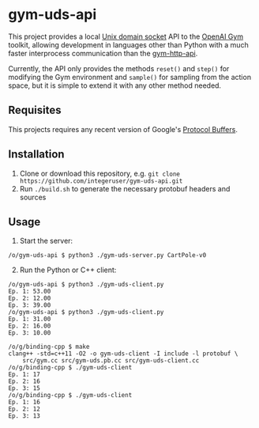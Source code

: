 # gym-uds-api
This project provides a local [Unix domain socket](https://en.wikipedia.org/wiki/Unix_domain_socket) API to the [OpenAI Gym](https://github.com/openai/gym) toolkit, allowing development in languages other than Python with a much faster interprocess communication than the [gym-http-api](https://github.com/openai/gym-http-api).

Currently, the API only provides the methods `reset()` and `step()` for modifying the Gym environment and `sample()` for sampling from the action space, but it is simple to extend it with any other method needed.

## Requisites
This projects requires any recent version of Google's [Protocol Buffers](https://developers.google.com/protocol-buffers/).

## Installation
1. Clone or download this repository, e.g. `git clone https://github.com/integeruser/gym-uds-api.git`
2. Run `./build.sh` to generate the necessary protobuf headers and sources

## Usage
1. Start the server:
```
/o/gym-uds-api $ python3 ./gym-uds-server.py CartPole-v0
```
2. Run the Python or C++ client:
```
/o/gym-uds-api $ python3 ./gym-uds-client.py
Ep. 1: 53.00
Ep. 2: 12.00
Ep. 3: 39.00
/o/gym-uds-api $ python3 ./gym-uds-client.py
Ep. 1: 31.00
Ep. 2: 16.00
Ep. 3: 10.00
```
```
/o/g/binding-cpp $ make
clang++ -std=c++11 -O2 -o gym-uds-client -I include -l protobuf \
	src/gym.cc src/gym-uds.pb.cc src/gym-uds-client.cc
/o/g/binding-cpp $ ./gym-uds-client
Ep. 1: 17
Ep. 2: 16
Ep. 3: 15
/o/g/binding-cpp $ ./gym-uds-client
Ep. 1: 16
Ep. 2: 12
Ep. 3: 13
```
